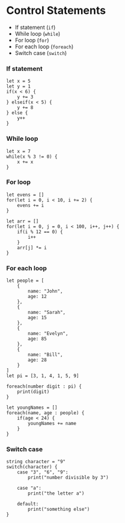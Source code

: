 # Control Statements
- If statement (`if`)
- While loop (`while`)
- For loop (`for`)
- For each loop (`foreach`)
- Switch case (`switch`)

### If statement
```
let x = 5
let y = 1
if(x < 6) {
    y += 3
} elseif(x < 5) {
    y += 8
} else {
    y++
}
```

### While loop
```
let x = 7
while(x % 3 != 0) {
    x += x
}
```

### For loop
```
let evens = []
for(let i = 0, i < 10, i += 2) {
    evens += i
}

let arr = []
for(let i = 0, j = 0, i < 100, i++, j++) {
    if(i % 12 == 0) {
        i++
    } 
    arr[j] *= i
}
```

### For each loop
```
let people = [
    {
        name: "John",
        age: 12
    },
    {
        name: "Sarah",
        age: 15
    },
    {
        name: "Evelyn",
        age: 85
    },
    {
        name: "Bill",
        age: 28
    }
]
let pi = [3, 1, 4, 1, 5, 9]

foreach(number digit : pi) {
    print(digit)
}

let youngNames = []
foreach(name, age : people) {
    if(age < 24) {
        youngNames += name
    }
}
```

### Switch case
```
string character = "9"
switch(character) {
    case "3", "6", "9":
        print("number divisible by 3")
    
    case "a":
        print("the letter a")
    
    default:
        print("something else")
}
```